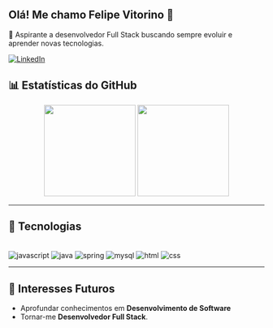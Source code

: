 ## Olá! Me chamo Felipe Vitorino 👋

🚀 Aspirante a desenvolvedor Full Stack buscando sempre evoluir e aprender novas tecnologias.  

[![LinkedIn](https://img.shields.io/badge/LinkedIn-0077B5?style=for-the-badge&logo=linkedin&logoColor=white)](https://www.linkedin.com/in/devfelipevitorino/)

## 📊 Estatísticas do GitHub

<div align="center">
  <img height="180em" src="https://github-readme-stats.vercel.app/api?username=devfelipevitorino&show_icons=true&theme=dark" />
  <img height="180em" src="https://github-readme-stats.vercel.app/api/top-langs/?username=devfelipevitorino&layout=compact&theme=dark" />
</div>

---

## 🚀 Tecnologias
<div style="display: inline_block"><br>
  <img align="center" alt="javascript" src="https://img.shields.io/badge/JavaScript-DAA520?style=for-the-badge&logo=javascript&logoColor=white">
  <img align="center" alt="java" src="https://img.shields.io/badge/Java-%23ED8B00.svg?style=for-the-badge&logo=openjdk&logoColor=white">
  <img align="center" alt="spring" src="https://img.shields.io/badge/Spring-6DB33F?style=for-the-badge&logo=spring&logoColor=white">
  <img align="center" alt="mysql" src="https://img.shields.io/badge/MySQL-00000F?style=for-the-badge&logo=mysql&logoColor=white">
  <img align="center" alt="html" src="https://img.shields.io/badge/HTML-E34F26?style=for-the-badge&logo=html5&logoColor=white">
  <img align="center" alt="css" src="https://img.shields.io/badge/CSS-1572B6?style=for-the-badge&logo=css3&logoColor=white">
</div>

---

## 🌱 Interesses Futuros
- Aprofundar conhecimentos em **Desenvolvimento de Software**
- Tornar-me **Desenvolvedor Full Stack**.
